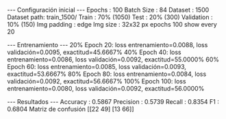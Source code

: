 --- Configuración inicial ---
Epochs      : 100
Batch Size  : 84
Dataset     : 1500
Dataset path: train_1500/
Train       : 70% (1050)
Test        : 20% (300)
Validation  : 10% (150)
Img padding : edge
Img size    : 32x32 px
epochs  100
show every  20

--- Entrenamiento ---
20% Epoch 20: loss entrenamiento=0.0088, loss validación=0.0095, exactitud=45.6667%
40% Epoch 40: loss entrenamiento=0.0086, loss validación=0.0092, exactitud=55.0000%
60% Epoch 60: loss entrenamiento=0.0085, loss validación=0.0093, exactitud=53.6667%
80% Epoch 80: loss entrenamiento=0.0084, loss validación=0.0092, exactitud=56.6667%
100% Epoch 100: loss entrenamiento=0.0080, loss validación=0.0092, exactitud=56.0000%

--- Resultados ---
Accuracy  : 0.5867
Precision : 0.5739
Recall    : 0.8354
F1        : 0.6804
Matriz de confusión
 [[22 49]
 [13 66]]

